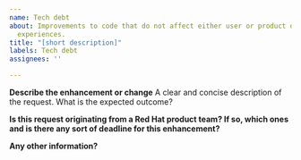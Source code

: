 ```yaml
---
name: Tech debt
about: Improvements to code that do not affect either user or product developers’
  experiences.
title: "[short description]"
labels: Tech debt
assignees: ''

---
```


**Describe the enhancement or change**
A clear and concise description of the request. What is the expected outcome?

**Is this request originating from a Red Hat product team? If so, which ones and is there any sort of deadline for this enhancement?**

**Any other information?**
